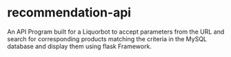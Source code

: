# recommendation-api

An API Program built for a Liquorbot to accept parameters from the URL and search for corresponding products matching the criteria in the MySQL database and display them using flask Framework.

